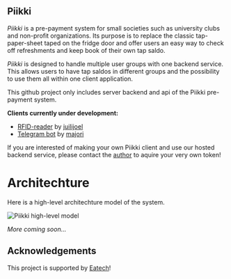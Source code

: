 ## Piikki

_Piikki_ is a pre-payment system for small societies such as university clubs and non-profit organizations. Its purpose is to replace the classic tap-paper-sheet taped on the fridge door and offer users an easy way to check off refreshments and keep book of their own tap saldo.

_Piikki_ is designed to handle multiple user groups with one backend service. This allows users to have tap saldos in different groups and the possibility to use them all within one client application.

This github project only includes server backend and api of the Piikki pre-payment system.

**Clients currently under development:**
- [RFID-reader](https://github.com/juilijoel/piikki-client-rfid) by [juilijoel](https://github.com/juilijoel)
- [Telegram bot](https://github.com/majori/piikki-client-tg) by [majori](https://github.com/majori)

If you are interested of making your own Piikki client and use our hosted backend service, please contact the [author](https://github.com/majori) to aquire your very own token!

# Architechture

Here is a high-level architechture model of the system.

![Piikki high-level model](https://raw.githubusercontent.com/majori/piikki/development/docs/high-level.png)

_More coming soon..._

## Acknowledgements
This project is supported by [Eatech](https://www.eatech.fi/)!

